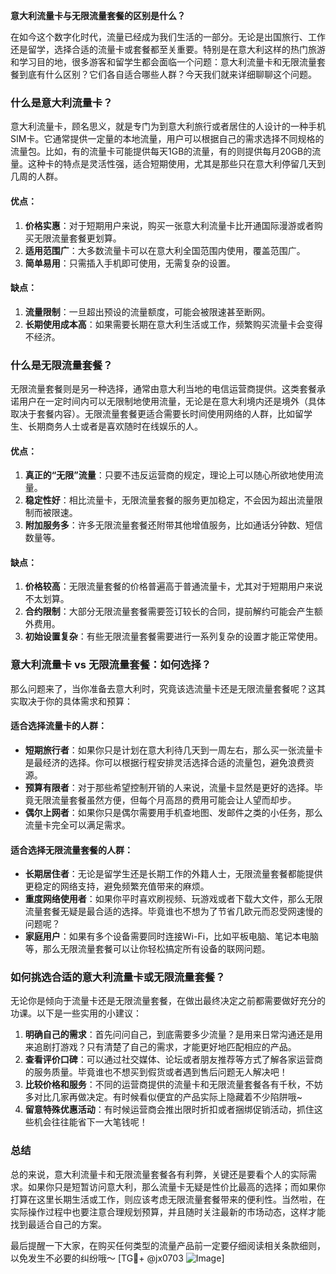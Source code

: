 **意大利流量卡与无限流量套餐的区别是什么？**

在如今这个数字化时代，流量已经成为我们生活的一部分。无论是出国旅行、工作还是留学，选择合适的流量卡或套餐都至关重要。特别是在意大利这样的热门旅游和学习目的地，很多游客和留学生都会面临一个问题：意大利流量卡和无限流量套餐到底有什么区别？它们各自适合哪些人群？今天我们就来详细聊聊这个问题。

### **什么是意大利流量卡？**

意大利流量卡，顾名思义，就是专门为到意大利旅行或者居住的人设计的一种手机SIM卡。它通常提供一定量的本地流量，用户可以根据自己的需求选择不同规格的流量包。比如，有的流量卡可能提供每天1GB的流量，有的则提供每月20GB的流量。这种卡的特点是灵活性强，适合短期使用，尤其是那些只在意大利停留几天到几周的人群。

#### **优点：**
1. **价格实惠**：对于短期用户来说，购买一张意大利流量卡比开通国际漫游或者购买无限流量套餐更划算。
2. **适用范围广**：大多数流量卡可以在意大利全国范围内使用，覆盖范围广。
3. **简单易用**：只需插入手机即可使用，无需复杂的设置。

#### **缺点：**
1. **流量限制**：一旦超出预设的流量额度，可能会被限速甚至断网。
2. **长期使用成本高**：如果需要长期在意大利生活或工作，频繁购买流量卡会变得不经济。

### **什么是无限流量套餐？**

无限流量套餐则是另一种选择，通常由意大利当地的电信运营商提供。这类套餐承诺用户在一定时间内可以无限制地使用流量，无论是在意大利境内还是境外（具体取决于套餐内容）。无限流量套餐更适合需要长时间使用网络的人群，比如留学生、长期商务人士或者是喜欢随时在线娱乐的人。

#### **优点：**
1. **真正的“无限”流量**：只要不违反运营商的规定，理论上可以随心所欲地使用流量。
2. **稳定性好**：相比流量卡，无限流量套餐的服务更加稳定，不会因为超出流量限制而被限速。
3. **附加服务多**：许多无限流量套餐还附带其他增值服务，比如通话分钟数、短信数量等。

#### **缺点：**
1. **价格较高**：无限流量套餐的价格普遍高于普通流量卡，尤其对于短期用户来说不太划算。
2. **合约限制**：大部分无限流量套餐需要签订较长的合同，提前解约可能会产生额外费用。
3. **初始设置复杂**：有些无限流量套餐需要进行一系列复杂的设置才能正常使用。

### **意大利流量卡 vs 无限流量套餐：如何选择？**

那么问题来了，当你准备去意大利时，究竟该选流量卡还是无限流量套餐呢？这其实取决于你的具体需求和预算：

#### **适合选择流量卡的人群：**
- **短期旅行者**：如果你只是计划在意大利待几天到一周左右，那么买一张流量卡是最经济的选择。你可以根据行程安排灵活选择合适的流量包，避免浪费资源。
- **预算有限者**：对于那些希望控制开销的人来说，流量卡显然是更好的选择。毕竟无限流量套餐虽然方便，但每个月高昂的费用可能会让人望而却步。
- **偶尔上网者**：如果你只是偶尔需要用手机查地图、发邮件之类的小任务，那么流量卡完全可以满足需求。

#### **适合选择无限流量套餐的人群：**
- **长期居住者**：无论是留学生还是长期工作的外籍人士，无限流量套餐都能提供更稳定的网络支持，避免频繁充值带来的麻烦。
- **重度网络使用者**：如果你平时喜欢刷视频、玩游戏或者下载大文件，那么无限流量套餐无疑是最合适的选择。毕竟谁也不想为了节省几欧元而忍受网速慢的问题呢？
- **家庭用户**：如果有多个设备需要同时连接Wi-Fi，比如平板电脑、笔记本电脑等，那么无限流量套餐可以让你轻松搞定所有设备的联网问题。

### **如何挑选合适的意大利流量卡或无限流量套餐？**

无论你是倾向于流量卡还是无限流量套餐，在做出最终决定之前都需要做好充分的功课。以下是一些实用的小建议：

1. **明确自己的需求**：首先问问自己，到底需要多少流量？是用来日常沟通还是用来追剧打游戏？只有清楚了自己的需求，才能更好地匹配相应的产品。
2. **查看评价口碑**：可以通过社交媒体、论坛或者朋友推荐等方式了解各家运营商的服务质量。毕竟谁也不想买到假货或者遇到售后问题无人解决吧！
3. **比较价格和服务**：不同的运营商提供的流量卡和无限流量套餐各有千秋，不妨多对比几家再做决定。有时候看似便宜的产品实际上隐藏着不少陷阱哦~
4. **留意特殊优惠活动**：有时候运营商会推出限时折扣或者捆绑促销活动，抓住这些机会往往能省下一大笔钱呢！

### **总结**

总的来说，意大利流量卡和无限流量套餐各有利弊，关键还是要看个人的实际需求。如果你只是短暂访问意大利，那么流量卡无疑是性价比最高的选择；而如果你打算在这里长期生活或工作，则应该考虑无限流量套餐带来的便利性。当然啦，在实际操作过程中也要注意合理规划预算，并且随时关注最新的市场动态，这样才能找到最适合自己的方案。

最后提醒一下大家，在购买任何类型的流量产品前一定要仔细阅读相关条款细则，以免发生不必要的纠纷哦～ [TG💪+ @jx0703 ![Image](https://github.com/user-attachments/assets/dbca1d08-cadb-493c-b0ec-ad6f7a83f270)]